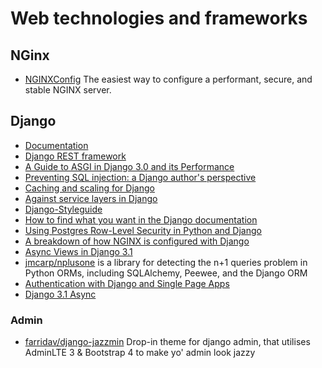# Web technologies and frameworks

## NGinx

 - [NGINXConfig](https://www.digitalocean.com/community/tools/nginx) The easiest way to configure a performant, secure, and stable NGINX server.

## Django

 - [Documentation](https://docs.djangoproject.com/)
 - [Django REST framework](https://www.django-rest-framework.org)
 - [A Guide to ASGI in Django 3.0 and its Performance](https://arunrocks.com/a-guide-to-asgi-in-django-30-and-its-performance/)
 - [Preventing SQL injection: a Django author's perspective](https://blog.r2c.dev/2020/preventing-sql-injection-a-django-authors-perspective/)
 - [Caching and scaling for Django](https://eralpbayraktar.com/blog/django/2020/caching-with-django)
 - [Against service layers in Django](https://www.b-list.org/weblog/2020/mar/16/no-service/)
 - [Django-Styleguide](https://github.com/HackSoftware/Django-Styleguide)
 - [How to find what you want in the Django documentation](https://mattsegal.dev/how-to-read-django-docs.html)
 - [Using Postgres Row-Level Security in Python and Django](https://pganalyze.com/blog/postgres-row-level-security-django-python)
 - [A breakdown of how NGINX is configured with Django](https://mattsegal.dev/nginx-django-reverse-proxy-config.html)
 - [Async Views in Django 3.1](https://testdriven.io/blog/django-async-views/)
 - [jmcarp/nplusone](https://github.com/jmcarp/nplusone) is a library for detecting the n+1 queries problem in Python ORMs, including SQLAlchemy, Peewee, and the Django ORM
 - [Authentication with Django and Single Page Apps](https://mikesukmanowsky.com/authentication-with-django-and-spas/)
 - [Django 3.1 Async](https://wersdoerfer.de/blogs/ephes_blog/django-31-async/)

### Admin

 - [farridav/django-jazzmin](https://github.com/farridav/django-jazzmin) Drop-in theme for django admin, that utilises AdminLTE 3 & Bootstrap 4 to make yo' admin look jazzy
